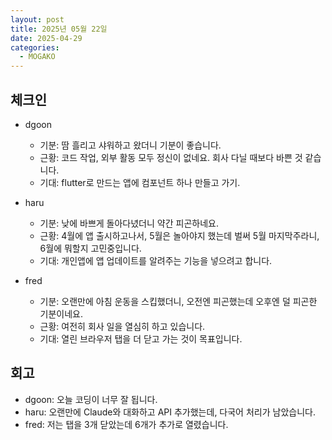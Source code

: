```yaml
---
layout: post
title: 2025년 05월 22일
date: 2025-04-29
categories:
  - MOGAKO
---
```


## 체크인

- dgoon
  - 기분: 땀 흘리고 샤워하고 왔더니 기분이 좋습니다.
  - 근황: 코드 작업, 외부 활동 모두 정신이 없네요. 회사 다닐 때보다 바쁜 것 같습니다.
  - 기대: flutter로 만드는 앱에 컴포넌트 하나 만들고 가기.

- haru
  - 기분: 낮에 바쁘게 돌아다녔더니 약간 피곤하네요.
  - 근황: 4월에 앱 출시하고나서, 5월은 놀아야지 했는데 벌써 5월 마지막주라니, 6월에 뭐할지 고민중입니다.
  - 기대: 개인앱에 앱 업데이트를 알려주는 기능을 넣으려고 합니다.

- fred
  - 기분: 오랜만에 아침 운동을 스킵했더니, 오전엔 피곤했는데 오후엔 덜 피곤한 기분이네요.
  - 근황: 여전히 회사 일을 열심히 하고 있습니다.
  - 기대: 열린 브라우저 탭을 더 닫고 가는 것이 목표입니다.

## 회고

- dgoon: 오늘 코딩이 너무 잘 됩니다.
- haru: 오랜만에 Claude와 대화하고 API 추가했는데, 다국어 처리가 남았습니다.
- fred: 저는 탭을 3개 닫았는데 6개가 추가로 열렸습니다.
